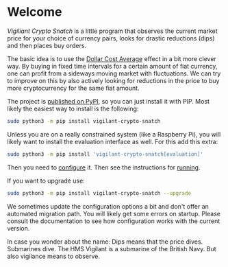# Welcome

*Vigiliant Crypto Snatch* is a little program that observes the current market price for your choice of currency pairs, looks for drastic reductions (dips) and then places buy orders.

The basic idea is to use the [Dollar Cost Average](https://en.wikipedia.org/wiki/Dollar_cost_averaging) effect in a bit more clever way. By buying in fixed time intervals for a certain amount of fiat currency, one can profit from a sideways moving market with fluctuations. We can try to improve on this by also actively looking for reductions in the price to buy more cryptocurrency for the same fiat amount.

The project is [published on PyPI](https://pypi.org/project/vigilant-crypto-snatch/), so you can just install it with PIP. Most likely the easiest way to install is the following:

```bash
sudo python3 -m pip install vigilant-crypto-snatch
```

Unless you are on a really constrained system (like a Raspberry Pi), you will likely want to install the evaluation interface as well. For this add this extra:

```bash
sudo python3 -m pip install 'vigilant-crypto-snatch[evaluation]'
```

Then you need to [configure](configuration.md) it. Then see the instructions for [running](running.md).

If you want to upgrade use:

```bash
sudo python3 -m pip install vigilant-crypto-snatch --upgrade
```

We sometimes update the configuration options a bit and don't offer an automated migration path. You will likely get some errors on startup. Please consult the documentation to see how configuration works with the current version.

In case you wonder about the name: Dips means that the price dives. Submarines dive. The HMS Vigilant is a submarine of the British Navy. But also vigilance means to observe.

